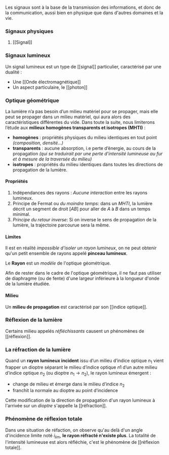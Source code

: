 Les signaux sont à la base de la transmission des informations, et donc de la communication, aussi bien en physique que dans d'autres domaines et la vie.

### Signaux physiques

1. [[Signal]]

### Signaux lumineux

Un signal lumineux est un type de [[signal]] particulier, caractérisé par une dualité :
 - Une [[Onde électromagnétique]]
 - Un aspect particulaire, le [[photon]]


### Optique géométrique

La lumière n’a pas besoin d’un milieu matériel pour se propager, mais elle peut se propager dans un milieu
matériel, qui aura alors des caractéristiques différentes du vide.
Dans toute la suite, nous limiterons l’étude aux **milieux homogènes transparents et isotropes (MHTI)** :
- **homogènes** : propriétés physiques du milieu identiques en tout point *(composition, densité…)*
- **transparents** : aucune absorption, i.e perte d’énergie, au cours de la propagation *(qui se traduirait par une perte d’intensité lumineuse au fur et à mesure de la traversée du milieu)*
- **isotropes** : propriétés du milieu identiques dans toutes les directions de propagation de la lumière.

#### Propriétés

1. Indépendances des rayons : *Aucune interaction* entre les rayons lumineux.
2. Principe de Fermat ou *du moindre temps*: dans un *MHTI*, la lumière décrit un segment de droit $[AB]$ pour aller de $A$ à $B$ dans un temps minimal.
3. *Principe du retour inverse*: Si on inverse le sens de propagation de la lumière, la trajectoire parcourue sera la même.

#### Limites

Il est en réalité *impossible d'isoler un rayon lumineux*, on ne peut obtenir qu'un petit ensemble de rayons appelé **pinceau lumineux**.

Le **Rayon** est un *modèle* de l'optique géométrique. 

Afin de rester dans le cadre de l'optique géométrique, il ne faut pas utiliser de diaphragme (ou de fente) d'une largeur inférieure à la longueur d'onde de la lumière étudiée.

#### Milieu

Un **milieu de propagation** est caractérisé par son [[indice optique]].

### Réflexion de la lumière

Certains milieu appelés *réfléchissants* causent un phénomènes de [[réflexion]].

### La réfraction de la lumière

Quand un **rayon lumineux incident** issu d’un milieu d’indice optique $n_1$ vient frapper un dioptre séparant le milieu d’indice optique 𝑛1 d’un autre milieu d’indice optique $n_2$ (ou dioptre $n_1 \rightarrow n_2$), le rayon lumineux émergent :
-  change de milieu et émerge dans le milieu d’indice $n_2$
-  franchit la normale au dioptre au point d’incidence

Cette modification de la direction de propagation d'un rayon lumineux à l'arrivée sur un *dioptre* s'appelle la [[réfraction]].

### Phénomène de réflexion totale

Dans une situation de réfaction, on observe qu'au delà d'un angle d'incidence limite noté $i_{lim}$, **le rayon réfracté n'existe plus**. La totalité de l'intensité lumineuse est alors réfléchie, c'est le phénomène de [[réflexion totale]].